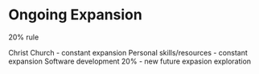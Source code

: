 Ongoing Expansion
=================

20% rule

Christ Church - constant expansion
Personal skills/resources - constant expansion
Software development 20% - new future expasion exploration

